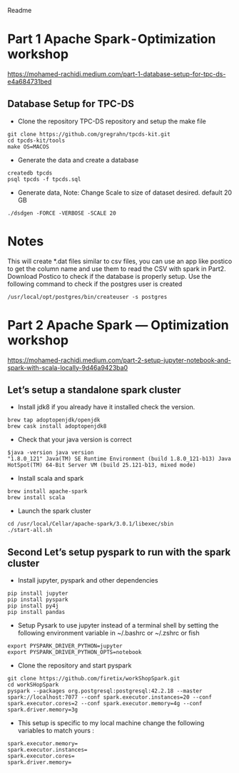 Readme

# Part 1 Apache Spark - Optimization workshop
https://mohamed-rachidi.medium.com/part-1-database-setup-for-tpc-ds-e4a684731bed
## Database Setup for TPC-DS

- Clone the repository TPC-DS repository and setup the make file 

```
git clone https://github.com/gregrahn/tpcds-kit.git 
cd tpcds-kit/tools 
make OS=MACOS
```
- Generate the data and create a database
```
createdb tpcds 
psql tpcds -f tpcds.sql
```
- Generate data, Note: Change Scale to size of dataset desired. default 20 GB
```
./dsdgen -FORCE -VERBOSE -SCALE 20
```

# Notes 

This will create *.dat files similar to csv files, you can use an app like postico to get the column name and use them to read the CSV with spark in Part2.
Download Postico to check if the database is properly setup. Use the following command to check if the postgres user is created

```
/usr/local/opt/postgres/bin/createuser -s postgres
```



# Part 2 Apache Spark — Optimization workshop
https://mohamed-rachidi.medium.com/part-2-setup-jupyter-notebook-and-spark-with-scala-locally-9d46a9423ba0

## Let’s setup a standalone spark cluster
* Install jdk8 if you already have it installed check the version.

```
brew tap adoptopenjdk/openjdk
brew cask install adoptopenjdk8
```
- Check that your java version is correct

```
$java -version java version 
"1.8.0_121" Java(TM) SE Runtime Environment (build 1.8.0_121-b13) Java HotSpot(TM) 64-Bit Server VM (build 25.121-b13, mixed mode)
```

- Install scala and spark

```
brew install apache-spark
brew install scala
```
- Launch the spark cluster
```
cd /usr/local/Cellar/apache-spark/3.0.1/libexec/sbin
./start-all.sh
```

##  Second Let’s setup pyspark to run with the spark cluster

- Install jupyter, pyspark and other dependencies
```
pip install jupyter
pip install pyspark
pip install py4j
pip install pandas
```
- Setup Pysark to use jupyter instead of a terminal shell by setting the following environment variable in ~/.bashrc or ~/.zshrc or fish

```
export PYSPARK_DRIVER_PYTHON=jupyter
export PYSPARK_DRIVER_PYTHON_OPTS=notebook
```

- Clone the repository and start pyspark

```
git clone https://github.com/firetix/workShopSpark.git
cd workSHopSpark
pyspark --packages org.postgresql:postgresql:42.2.18 --master spark://localhost:7077 --conf spark.executor.instances=20 --conf spark.executor.cores=2 --conf spark.executor.memory=4g --conf spark.driver.memory=3g
```

- This setup is specific to my local machine change the following variables to match yours :
```
spark.executor.memory=
spark.executor.instances=
spark.executor.cores=
spark.driver.memory=
```
